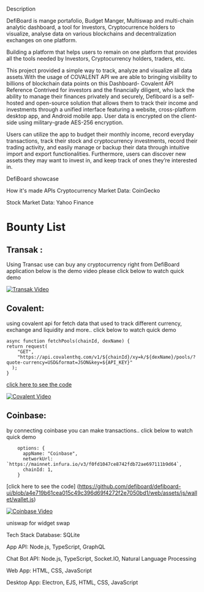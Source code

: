 Description

DefiBoard is mange portafolio, Budget Manger, Multiswap and multi-chain analytic dashboard, a tool for Investors, Cryptocurrence holders to visualize, analyse data on various blockchains and decentralization exchanges on one platform.

Building a platform that helps users to remain on one platform that provides all the tools needed by Investors, Cryptocurrency holders, traders, etc.

This project provided a simple way to track, analyze and visualize all data assets.With the usage of COVALENT API we are able to bringing visibility to billions of blockchain data points on this Dashboard- Covalent API Reference Contrived for investors and the financially diligent, who lack the ability to manage their finances privately and securely, Defiboard is a self-hosted and open-source solution that allows them to track their income and investments through a unified interface featuring a website, cross-platform desktop app, and Android mobile app. User data is encrypted on the client-side using military-grade AES-256 encryption.

Users can utilize the app to budget their monthly income, record everyday transactions, track their stock and cryptocurrency investments, record their trading activity, and easily manage or backup their data through intuitive import and export functionalities. Furthermore, users can discover new assets they may want to invest in, and keep track of ones they’re interested in.

DefiBoard showcase

How it's made APIs Cryptocurrency Market Data: CoinGecko

Stock Market Data: Yahoo Finance


# Bounty List 

## Transak : 
Using Transac use can buy any cryptocurrency right from DefiBoard application below is the demo video please click below to watch quick demo



[![Transak Video](https://user-images.githubusercontent.com/102347045/169801750-1a7fad4c-8272-4f72-b2b7-3716708de1aa.png)](https://vimeo.com/712807831 " - Click to Watch!")




## Covalent: 
using covalent api for fetch data that used to track different currency, exchange and liquidity and more.. click below to watch quick demo


```
async function fetchPools(chainId, dexName) {
return request(
    "GET",
    "https://api.covalenthq.com/v1/${chainId}/xy=k/${dexName}/pools/?quote-currency=USD&format=JSON&key=${API_KEY}"
  );
} 	
```


[click here to see the code](https://github.com/defiboard/defiboard-ui/blob/e01bcba399cfef34a6f8d9488539e53b35b136cb/web/assets/js/functions/pools.js)

[![Covalent Video](https://user-images.githubusercontent.com/102347045/169799533-5343c22d-a0a1-4289-99b1-99eb17f3184d.png)](https://vimeo.com/712816681 "- Click to Watch!")


## Coinbase: 
by connecting coinbase you can make transactions.. click below to watch quick demo

```
    options: {
      appName: "Coinbase",
      networkUrl: `https://mainnet.infura.io/v3/f0fd1047ce8742fdb72ae697111b9d64`,
      chainId: 1,
    }
```
[click here to see the code] (https://github.com/defiboard/defiboard-ui/blob/a4e719b61cea015c49c396d69f4272f2e7050bd1/web/assets/js/wallet/wallet.js)
 
 [![Coinbase Video](https://user-images.githubusercontent.com/102347045/169806558-81237643-0cb3-4a27-85af-77fa4774acef.png)](https://vimeo.com/712814396 "- Click to Watch!")

uniswap for widget swap

Tech Stack Database: SQLite

App API: Node.js, TypeScript, GraphQL

Chat Bot API: Node.js, TypeScript, Socket.IO, Natural Language Processing

Web App: HTML, CSS, JavaScript

Desktop App: Electron, EJS, HTML, CSS, JavaScript
